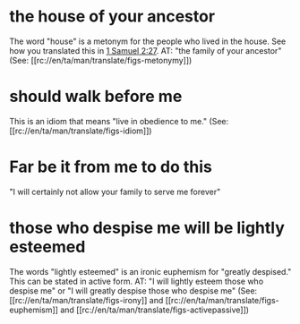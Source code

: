 # the house of your ancestor

The word "house" is a metonym for the people who lived in the house. See how you translated this in [1 Samuel 2:27](./27.md). AT: "the family of your ancestor" (See: [[rc://en/ta/man/translate/figs-metonymy]])

# should walk before me

This is an idiom that means "live in obedience to me." (See: [[rc://en/ta/man/translate/figs-idiom]])

# Far be it from me to do this

"I will certainly not allow your family to serve me forever"

# those who despise me will be lightly esteemed

The words "lightly esteemed" is an ironic euphemism for "greatly despised." This can be stated in active form. AT: "I will lightly esteem those who despise me" or "I will greatly despise those who despise me" (See: [[rc://en/ta/man/translate/figs-irony]] and [[rc://en/ta/man/translate/figs-euphemism]] and [[rc://en/ta/man/translate/figs-activepassive]])

